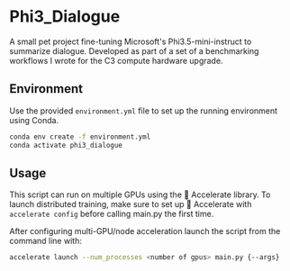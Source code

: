 # Phi3_Dialogue

A small pet project fine-tuning Microsoft's Phi3.5-mini-instruct to summarize dialogue. Developed as part of a set of a benchmarking workflows I wrote for the C3 compute hardware upgrade.  

## Environment

Use the provided `environment.yml` file to set up the running environment using Conda.  

```bash
conda env create -f environment.yml
conda activate phi3_dialogue
```

## Usage

This script can run on multiple GPUs using the 🤗 Accelerate library. To launch distributed training, make sure to set up 🤗 Accelerate with `accelerate config` before calling main.py the first time.  

After configuring multi-GPU/node acceleration launch the script from the command line with:

```bash
accelerate launch --num_processes <number of gpus> main.py {--args}
```
